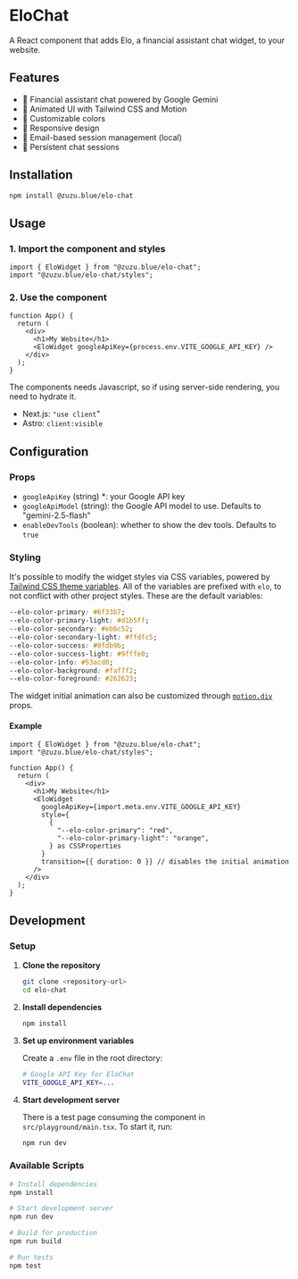# EloChat

A React component that adds Elo, a financial assistant chat widget, to your website.

## Features

- 💬 Financial assistant chat powered by Google Gemini
- 🎨 Animated UI with Tailwind CSS and Motion
- 💄 Customizable colors
- 📱 Responsive design
- 📧 Email-based session management (local)
- 💾 Persistent chat sessions

## Installation

```bash
npm install @zuzu.blue/elo-chat
```

## Usage

### 1. Import the component and styles

```tsx
import { EloWidget } from "@zuzu.blue/elo-chat";
import "@zuzu.blue/elo-chat/styles";
```

### 2. Use the component

```tsx
function App() {
  return (
    <div>
      <h1>My Website</h1>
      <EloWidget googleApiKey={process.env.VITE_GOOGLE_API_KEY} />
    </div>
  );
}
```

The components needs Javascript, so if using server-side rendering, you need to hydrate it.

- Next.js: `"use client`"
- Astro: `client:visible`

## Configuration

### Props

- `googleApiKey` (string) \*: your Google API key
- `googleApiModel` (string): the Google API model to use. Defaults to "gemini-2.5-flash"
- `enableDevTools` (boolean): whether to show the dev tools. Defaults to `true`

### Styling

It's possible to modify the widget styles via CSS variables, powered by [Tailwind CSS theme variables](https://tailwindcss.com/docs/theme). All of the variables are prefixed with `elo`, to not conflict with other project styles. These are the default variables:

```css
--elo-color-primary: #6f33b7;
--elo-color-primary-light: #d1b5ff;
--elo-color-secondary: #eb6c52;
--elo-color-secondary-light: #ffdfc5;
--elo-color-success: #0fdb9b;
--elo-color-success-light: #9fffe0;
--elo-color-info: #53acd0;
--elo-color-background: #faf7f2;
--elo-color-foreground: #262623;
```

The widget initial animation can also be customized through [`motion.div`](https://motion.dev/docs/react-motion-component) props.

#### Example

```tsx
import { EloWidget } from "@zuzu.blue/elo-chat";
import "@zuzu.blue/elo-chat/styles";

function App() {
  return (
    <div>
      <h1>My Website</h1>
      <EloWidget
        googleApiKey={import.meta.env.VITE_GOOGLE_API_KEY}
        style={
          {
            "--elo-color-primary": "red",
            "--elo-color-primary-light": "orange",
          } as CSSProperties
        }
        transition={{ duration: 0 }} // disables the initial animation
      />
    </div>
  );
}
```

## Development

### Setup

1. **Clone the repository**

   ```bash
   git clone <repository-url>
   cd elo-chat
   ```

2. **Install dependencies**

   ```bash
   npm install
   ```

3. **Set up environment variables**

   Create a `.env` file in the root directory:

   ```bash
   # Google API Key for EloChat
   VITE_GOOGLE_API_KEY=...
   ```

4. **Start development server**

   There is a test page consuming the component in `src/playground/main.tsx`. To start it, run:

   ```bash
   npm run dev
   ```

### Available Scripts

```bash
# Install dependencies
npm install

# Start development server
npm run dev

# Build for production
npm run build

# Run tests
npm test
```
